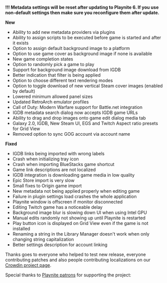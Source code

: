 
**!!! Metadata settings will be reset after updating to Playnite 6. If you use non-default settings then make sure you reconfigure them after update.**

**New**
* Ability to add new metadata providers via plugins
* Ability to assign scripts to be executed before game is started and after it exists
* Option to assign default background image to a platform
* Option to use game cover as background image if none is available
* New game completion states
* Option to randomly pick a game to play
* Support for background image download from IGDB 
* Better indication that filter is being applied
* Option to choose different text rendering modes
* Option to toggle download of new vertical Steam cover images (enabled by default)
* Lowered minimum allowed panel sizes
* Updated RetroArch emulator profiles
* Call of Duty: Modern Warfare support for Battle.net integration
* IGDB metadata search dialog now accepts IGDB game URLs
* Ability to drag and drop images onto game edit dialog media tab 
* Galaxy 2.0, IGDB, New Steam UI, EGS and Twitch Aspect ratio presets for Grid View 
* Removed option to sync GOG account via account name

**Fixed**
* IGDB links being imported with wrong labels
* Crash when initializing tray icon 
* Crash when importing BlueStacks game shortcut
* Game link descriptions are not localized
* IGDB integration is downloading game media in low quality
* Epic Store import is very slow
* Small fixes to Origin game import
* New metadata not being applied properly when editing game
* Failure in plugin settings load crashes the whole application 
* Playnite window is offscreen if monitor disconnected
* Editing Twitch game has a noticeable delay
* Background image blur is slowing down UI when using Intel GPU
* Manual edits randomly not showing up until Playnite is restarted 
* Play button icon is displayed on Grid View even if the game is not installed
* Renaming a string in the Library Manager doesn't work when only changing string capitalization 
* Better settings description for account linking


Thanks goes to everyone who helped to test new release, everyone contributing patches and also people contributing localizations on our [Crowdin project page](https://crowdin.com/project/playnite).

Special thanks to [Playnite patrons](https://www.patreon.com/playnite) for supporting the project: